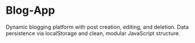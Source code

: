 # Blog-App
Dynamic blogging platform with post creation, editing, and deletion. Data persistence via localStorage and clean, modular JavaScript structure.
